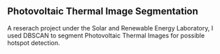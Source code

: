## Photovoltaic Thermal Image Segmentation
A reserach project under the Solar and Renewable Energy Laboratory, 
I used DBSCAN to segment Photovoltaic Thermal Images for possible hotspot detection.
